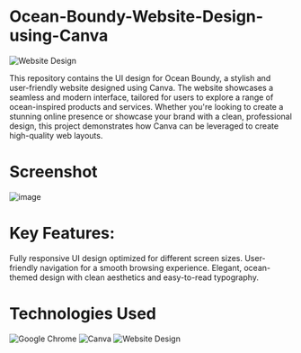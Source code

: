 # Ocean-Boundy-Website-Design-using-Canva
![Website Design](https://img.shields.io/badge/Website_Design-%2300A9E0.svg?style=for-the-badge&logo=html5&logoColor=white)

This repository contains the UI design for Ocean Boundy, a stylish and user-friendly website designed using Canva. The website showcases a seamless and modern interface, tailored for users to explore a range of ocean-inspired products and services. Whether you're looking to create a stunning online presence or showcase your brand with a clean, professional design, this project demonstrates how Canva can be leveraged to create high-quality web layouts.

# Screenshot
![image](https://github.com/user-attachments/assets/6d23324b-2b17-4d7f-a1ef-4ca8693b02ca)


# Key Features:

Fully responsive UI design optimized for different screen sizes.
User-friendly navigation for a smooth browsing experience.
Elegant, ocean-themed design with clean aesthetics and easy-to-read typography.

# Technologies Used
![Google Chrome](https://img.shields.io/badge/Google_Chrome-%234285F4.svg?style=for-the-badge&logo=google-chrome&logoColor=white)
![Canva](https://img.shields.io/badge/Canva-%2300C4CC.svg?style=for-the-badge&logo=canva&logoColor=white)
![Website Design](https://img.shields.io/badge/Website_Design-%2300A9E0.svg?style=for-the-badge&logo=html5&logoColor=white)


